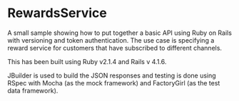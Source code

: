 RewardsService
==============

A small sample showing how to put together a basic API using Ruby on Rails with versioning and token authentication. The use case is specifying a reward service for customers that have subscribed to different channels.

This has been built using Ruby v2.1.4 and Rails v 4.1.6.

JBuilder is used to build the JSON responses and testing is done using RSpec with Mocha (as the mock framework) and FactoryGirl (as the test data framework).
